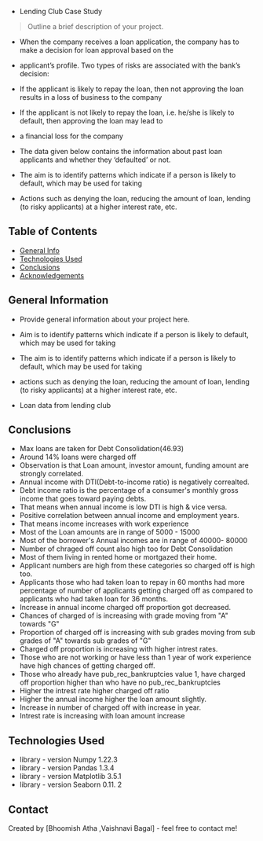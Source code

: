 - Lending Club Case Study
> Outline a brief description of your project.
- When the company receives a loan application, the company has to make a decision for loan approval based on the 
- applicant’s profile. Two types of risks are associated with the bank’s decision:

- If the applicant is likely to repay the loan, then not approving the loan results in a loss of business to the company

- If the applicant is not likely to repay the loan, i.e. he/she is likely to default, then approving the loan may lead to 
- a financial loss for the company

- The data given below contains the information about past loan applicants and whether they ‘defaulted’ or not. 
- The aim is to identify patterns which indicate if a person is likely to default, which may be used for taking 
- Actions such as denying the loan, reducing the amount of loan, lending (to risky applicants) at a higher interest rate, etc.

## Table of Contents
* [General Info](#general-information)
* [Technologies Used](#technologies-used)
* [Conclusions](#conclusions)
* [Acknowledgements](#acknowledgements)

<!-- You can include any other section that is pertinent to your problem -->

## General Information
- Provide general information about your project here.

- Aim is to identify patterns which indicate if a person is likely to default, which may be used for taking 

- The aim is to identify patterns which indicate if a person is likely to default, which may be used for taking 
-  actions such as denying the loan, reducing the amount of loan, lending (to risky applicants) at a higher interest rate, etc.

- Loan data from lending club

<!-- You don't have to answer all the questions - just the ones relevant to your project. -->

## Conclusions
- Max loans are taken for Debt Consolidation(46.93)
- Around 14% loans were charged off
- Observation is that Loan amount, investor amount, funding amount are strongly correlated.
- Annual income with DTI(Debt-to-income ratio) is negatively correalted.
- Debt income ratio is the percentage of a consumer's monthly gross income that goes toward paying debts. 
- That means when annual income is low DTI is high & vice versa.
- Positive correlation between annual income and employment years.
- That means income increases with work experience
- Most of the Loan amounts are in range of 5000 - 15000
- Most of the borrower's Annual incomes are in range of 40000- 80000
- Number of chraged off count also high too for Debt Consolidation
- Most of them living in rented home or mortgazed their home.
- Applicant numbers are high from these categories so charged off is high too.
- Applicants those who had taken loan to repay in 60 months had more percentage of number of applicants getting charged off as compared to applicants who had taken loan for 36 months.
- Increase in annual income charged off proportion got decreased.
- Chances of charged of is increasing with grade moving from "A" towards "G"
- Proportion of charged off is increasing with sub grades moving from sub grades of "A" towards sub grades of "G"
- Charged off proportion is increasing with higher intrest rates.
- Those who are not working or have less than 1 year of work experience have high chances of getting charged off.
- Those who already have pub_rec_bankruptcies value 1, have charged off proportion higher than who have no pub_rec_bankruptcies
- Higher the intrest rate higher charged off ratio
- Higher the annual income higher the loan amount slightly.
- Increase in number of charged off with increase in year.
- Intrest rate is increasing with loan amount increase
<!-- You don't have to answer all the questions - just the ones relevant to your project. -->

## Technologies Used
- library - version Numpy 1.22.3
- library - version Pandas 1.3.4
- library - version Matplotlib 3.5.1
- library - version Seaborn 0.11. 2
<!-- As the libraries versions keep on changing, it is recommended to mention the version of library used in this project -->


## Contact
Created by [Bhoomish Atha ,Vaishnavi Bagal] - feel free to contact me!


